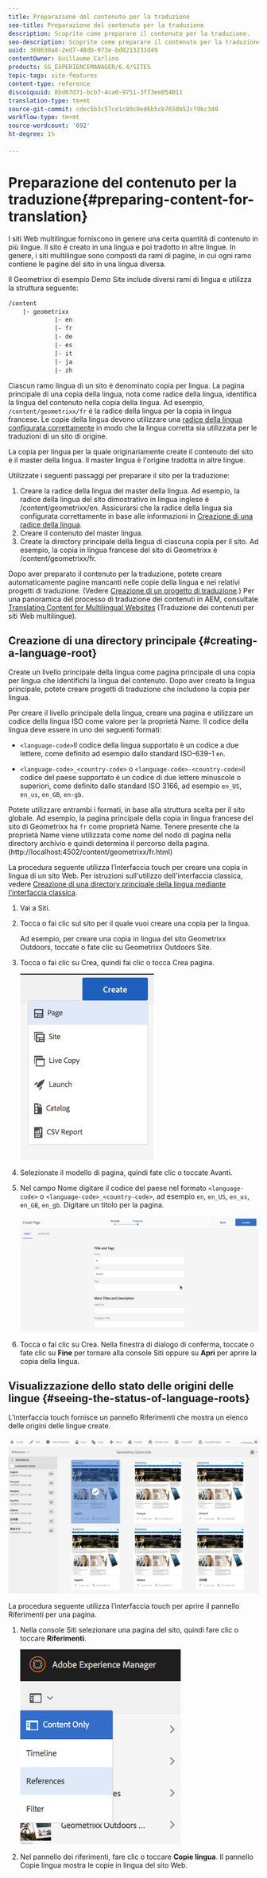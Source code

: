```yaml
---
title: Preparazione del contenuto per la traduzione
seo-title: Preparazione del contenuto per la traduzione
description: Scoprite come preparare il contenuto per la traduzione.
seo-description: Scoprite come preparare il contenuto per la traduzione.
uuid: 369630a8-2ed7-48db-973e-bd8213231d49
contentOwner: Guillaume Carlino
products: SG_EXPERIENCEMANAGER/6.4/SITES
topic-tags: site-features
content-type: reference
discoiquuid: 8bd67d71-bcb7-4ca0-9751-3ff3ee054011
translation-type: tm+mt
source-git-commit: cdec5b3c57ce1c80c0ed6b5cb7650b52cf9bc340
workflow-type: tm+mt
source-wordcount: '692'
ht-degree: 1%

---
```



# Preparazione del contenuto per la traduzione{#preparing-content-for-translation}

I siti Web multilingue forniscono in genere una certa quantità di contenuto in più lingue. Il sito è creato in una lingua e poi tradotto in altre lingue. In genere, i siti multilingue sono composti da rami di pagine, in cui ogni ramo contiene le pagine del sito in una lingua diversa.

Il Geometrixx di esempio Demo Site include diversi rami di lingua e utilizza la struttura seguente:

```xml
/content
    |- geometrixx
             |- en
             |- fr
             |- de
             |- es
             |- it
             |- ja
             |- zh
```

Ciascun ramo lingua di un sito è denominato copia per lingua. La pagina principale di una copia della lingua, nota come radice della lingua, identifica la lingua del contenuto nella copia della lingua. Ad esempio, `/content/geometrixx/fr` è la radice della lingua per la copia in lingua francese. Le copie della lingua devono utilizzare una [radice della lingua configurata correttamente](/help/sites-administering/tc-prep.md#creating-a-language-root) in modo che la lingua corretta sia utilizzata per le traduzioni di un sito di origine.

La copia per lingua per la quale originariamente create il contenuto del sito è il master della lingua. Il master lingua è l&#39;origine tradotta in altre lingue.

Utilizzate i seguenti passaggi per preparare il sito per la traduzione:

1. Creare la radice della lingua del master della lingua. Ad esempio, la radice della lingua del sito dimostrativo in lingua inglese è /content/geometrixx/en. Assicurarsi che la radice della lingua sia configurata correttamente in base alle informazioni in [Creazione di una radice della lingua](/help/sites-administering/tc-prep.md#creating-a-language-root).
1. Creare il contenuto del master lingua.
1. Create la directory principale della lingua di ciascuna copia per il sito. Ad esempio, la copia in lingua francese del sito di Geometrixx è /content/geometrixx/fr.

Dopo aver preparato il contenuto per la traduzione, potete creare automaticamente pagine mancanti nelle copie della lingua e nei relativi progetti di traduzione. (Vedere [Creazione di un progetto di traduzione](/help/sites-administering/tc-manage.md).) Per una panoramica del processo di traduzione dei contenuti in AEM, consultate [Translating Content for Multilingual Websites](/help/sites-administering/translation.md) (Traduzione dei contenuti per siti Web multilingue).

## Creazione di una directory principale {#creating-a-language-root}

Create un livello principale della lingua come pagina principale di una copia per lingua che identifichi la lingua del contenuto. Dopo aver creato la lingua principale, potete creare progetti di traduzione che includono la copia per lingua.

Per creare il livello principale della lingua, creare una pagina e utilizzare un codice della lingua ISO come valore per la proprietà Name. Il codice della lingua deve essere in uno dei seguenti formati:

* `<language-code>`Il codice della lingua supportato è un codice a due lettere, come definito ad esempio dallo standard ISO-639-1  `en`.

* `<language-code>_<country-code>` o  `<language-code>-<country-code>`il codice del paese supportato è un codice di due lettere minuscole o superiori, come definito dallo standard ISO 3166, ad esempio  `en_US`,  `en_us`,  `en_GB`,  `en-gb`.

Potete utilizzare entrambi i formati, in base alla struttura scelta per il sito globale.  Ad esempio, la pagina principale della copia in lingua francese del sito di Geometrixx ha `fr` come proprietà Name. Tenere presente che la proprietà Name viene utilizzata come nome del nodo di pagina nella directory archivio e quindi determina il percorso della pagina. (http://localhost:4502/content/geometrixx/fr.html)

La procedura seguente utilizza l’interfaccia touch per creare una copia in lingua di un sito Web. Per istruzioni sull&#39;utilizzo dell&#39;interfaccia classica, vedere [Creazione di una directory principale della lingua mediante l&#39;interfaccia classica](/help/sites-administering/tc-lroot-classic.md).

1. Vai a Siti.
1. Tocca o fai clic sul sito per il quale vuoi creare una copia per la lingua.

   Ad esempio, per creare una copia in lingua del sito Geometrixx Outdoors, toccate o fate clic su Geometrixx Outdoors Site.

1. Tocca o fai clic su Crea, quindi fai clic o tocca Crea pagina.

   ![chlimage_1-21](assets/chlimage_1-21.png)

1. Selezionate il modello di pagina, quindi fate clic o toccate Avanti.
1. Nel campo Nome digitare il codice del paese nel formato `<language-code>` o `<language-code>_<country-code>`, ad esempio `en`, `en_US`, `en_us`, `en_GB`, `en_gb`. Digitare un titolo per la pagina.

   ![chlimage_1-22](assets/chlimage_1-22.png)

1. Tocca o fai clic su Crea. Nella finestra di dialogo di conferma, toccate o fate clic su **Fine** per tornare alla console Siti oppure su **Apri** per aprire la copia della lingua.

## Visualizzazione dello stato delle origini delle lingue {#seeing-the-status-of-language-roots}

L’interfaccia touch fornisce un pannello Riferimenti che mostra un elenco delle origini delle lingue create.

![chlimage_1-23](assets/chlimage_1-23.png)

La procedura seguente utilizza l’interfaccia touch per aprire il pannello Riferimenti per una pagina.

1. Nella console Siti selezionare una pagina del sito, quindi fare clic o toccare **Riferimenti**.

   ![chlimage_1-24](assets/chlimage_1-24.png)

1. Nel pannello dei riferimenti, fare clic o toccare **Copie lingua**. Il pannello Copie lingua mostra le copie in lingua del sito Web.

